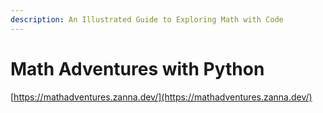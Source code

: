 ```yaml
---
description: An Illustrated Guide to Exploring Math with Code
---
```


# Math Adventures with Python

[https://mathadventures.zanna.dev/](https://mathadventures.zanna.dev/)
